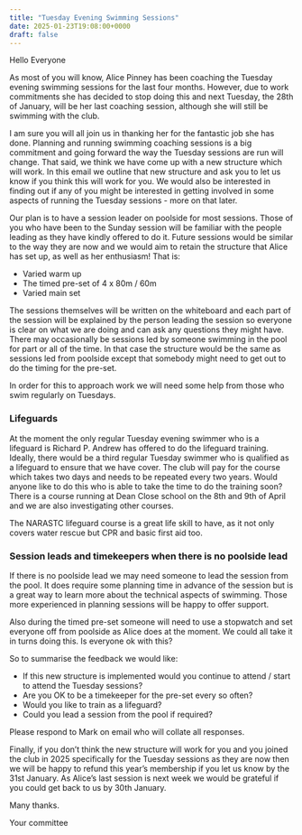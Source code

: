 ```yaml
---
title: "Tuesday Evening Swimming Sessions"
date: 2025-01-23T19:08:00+0000
draft: false
---
```

Hello Everyone

As most of you will know, Alice Pinney has been coaching the Tuesday evening swimming sessions for the last four months. However, due to work commitments she has decided to stop doing this and next Tuesday, the 28th of January, will be her last coaching session, although she will still be swimming with the club. 

I am sure you will all join us in thanking her for the fantastic job she has done. Planning and running swimming coaching sessions is a big commitment and going forward the way the Tuesday sessions are run will change. That said, we think we have come up with a new structure which will work. In this email we outline that new structure and ask you to let us know if you think this will work for you. We would also be interested in finding out if any of you might be interested in getting involved in some aspects of running the Tuesday sessions - more on that later. 

<!--more-->

Our plan is to have a session leader on poolside for most sessions. Those of you who have been to the Sunday session will be familiar with the people leading as they have kindly offered to do it. Future sessions would be similar to the way they are now and we would aim to retain the structure that Alice has set up, as well as her enthusiasm! That is: 
- Varied warm up 
- The timed pre-set of 4 x 80m / 60m 
- Varied main set 

The sessions themselves will be written on the whiteboard and each part of the session will be explained by the person leading the session so everyone is clear on what we are doing and can ask any questions they might have. There may occasionally be sessions led by someone swimming in the pool for part or all of the time. In that case the structure would be the same as sessions led from poolside except that somebody might need to get out to do the timing for the pre-set. 

In order for this to approach work we will need some help from those who swim regularly on Tuesdays. 

### Lifeguards 

At the moment the only regular Tuesday evening swimmer who is a lifeguard is Richard P. Andrew has offered to do the lifeguard training. Ideally, there would be a third regular Tuesday swimmer who is qualified as a lifeguard to ensure that we have cover. The club will pay for the course which takes two days and needs to be repeated every two years. Would anyone like to do this who is able to take the time to do the training soon? There is a course running at Dean Close school on the 8th and 9th of April and we are also investigating other courses.

The NARASTC lifeguard course is a great life skill to have, as it not only covers water rescue but CPR and basic first aid too.

### Session leads and timekeepers when there is no poolside lead

If there is no poolside lead we may need someone to lead the session from the pool. It does require some planning time in advance of the session but is a great way to learn more about the technical aspects of swimming. Those more experienced in planning sessions will be happy to offer support. 

Also during the timed pre-set someone will need to use a stopwatch and set everyone off from poolside as Alice does at the moment. We could all take it in turns doing this. Is everyone ok with this? 

So to summarise the feedback we would like: 
- If this new structure is implemented would you continue to attend / start to attend the Tuesday sessions? 
- Are you OK to be a timekeeper for the pre-set every so often? 
- Would you like to train as a lifeguard? 
- Could you lead a session from the pool if required? 

Please respond to Mark on email who will collate all responses.

Finally, if you don’t think the new structure will work for you and you joined the club in 2025 specifically for the Tuesday sessions as they are now then we will be happy to refund this year’s membership if you let us know by the 31st January. As Alice’s last session is next week we would be grateful if you could get back to us by 30th January. 

Many thanks. 

Your committee  
